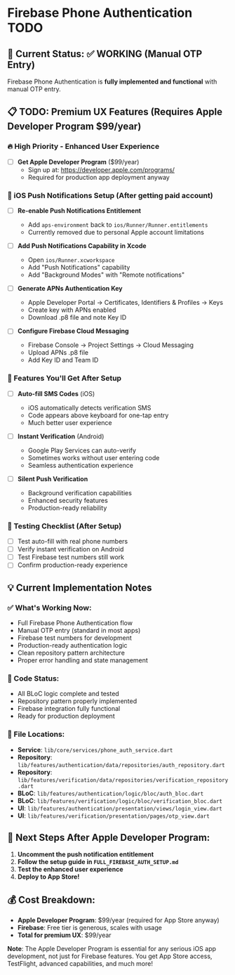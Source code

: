 # Firebase Phone Authentication TODO

## 🎯 Current Status: ✅ WORKING (Manual OTP Entry)

Firebase Phone Authentication is **fully implemented and functional** with manual OTP entry.

## 📋 TODO: Premium UX Features (Requires Apple Developer Program $99/year)

### 🔥 High Priority - Enhanced User Experience

- [ ] **Get Apple Developer Program** ($99/year)
  - Sign up at: https://developer.apple.com/programs/
  - Required for production app deployment anyway

### 📱 iOS Push Notifications Setup (After getting paid account)

- [ ] **Re-enable Push Notifications Entitlement**
  - Add `aps-environment` back to `ios/Runner/Runner.entitlements`
  - Currently removed due to personal Apple account limitations

- [ ] **Add Push Notifications Capability in Xcode**
  - Open `ios/Runner.xcworkspace`
  - Add "Push Notifications" capability
  - Add "Background Modes" with "Remote notifications"

- [ ] **Generate APNs Authentication Key**
  - Apple Developer Portal → Certificates, Identifiers & Profiles → Keys
  - Create key with APNs enabled
  - Download .p8 file and note Key ID

- [ ] **Configure Firebase Cloud Messaging**
  - Firebase Console → Project Settings → Cloud Messaging
  - Upload APNs .p8 file
  - Add Key ID and Team ID

### 🚀 Features You'll Get After Setup

- [ ] **Auto-fill SMS Codes** (iOS)
  - iOS automatically detects verification SMS
  - Code appears above keyboard for one-tap entry
  - Much better user experience

- [ ] **Instant Verification** (Android)
  - Google Play Services can auto-verify
  - Sometimes works without user entering code
  - Seamless authentication experience

- [ ] **Silent Push Verification**
  - Background verification capabilities
  - Enhanced security features
  - Production-ready reliability

### 🧪 Testing Checklist (After Setup)

- [ ] Test auto-fill with real phone numbers
- [ ] Verify instant verification on Android
- [ ] Test Firebase test numbers still work
- [ ] Confirm production-ready experience

## 💡 Current Implementation Notes

### ✅ What's Working Now:
- Full Firebase Phone Authentication flow
- Manual OTP entry (standard in most apps)
- Firebase test numbers for development
- Production-ready authentication logic
- Clean repository pattern architecture
- Proper error handling and state management

### 🔧 Code Status:
- All BLoC logic complete and tested
- Repository pattern properly implemented
- Firebase integration fully functional
- Ready for production deployment

### 📱 File Locations:
- **Service**: `lib/core/services/phone_auth_service.dart`
- **Repository**: `lib/features/authentication/data/repositories/auth_repository.dart`
- **Repository**: `lib/features/verification/data/repositories/verification_repository.dart`
- **BLoC**: `lib/features/authentication/logic/bloc/auth_bloc.dart`
- **BLoC**: `lib/features/verification/logic/bloc/verification_bloc.dart`
- **UI**: `lib/features/authentication/presentation/views/login_view.dart`
- **UI**: `lib/features/verification/presentation/pages/otp_view.dart`

## 🎯 Next Steps After Apple Developer Program:

1. **Uncomment the push notification entitlement**
2. **Follow the setup guide in `FULL_FIREBASE_AUTH_SETUP.md`**
3. **Test the enhanced user experience**
4. **Deploy to App Store!**

## 💰 Cost Breakdown:
- **Apple Developer Program**: $99/year (required for App Store anyway)
- **Firebase**: Free tier is generous, scales with usage
- **Total for premium UX**: $99/year

**Note**: The Apple Developer Program is essential for any serious iOS app development, not just for Firebase features. You get App Store access, TestFlight, advanced capabilities, and much more!
